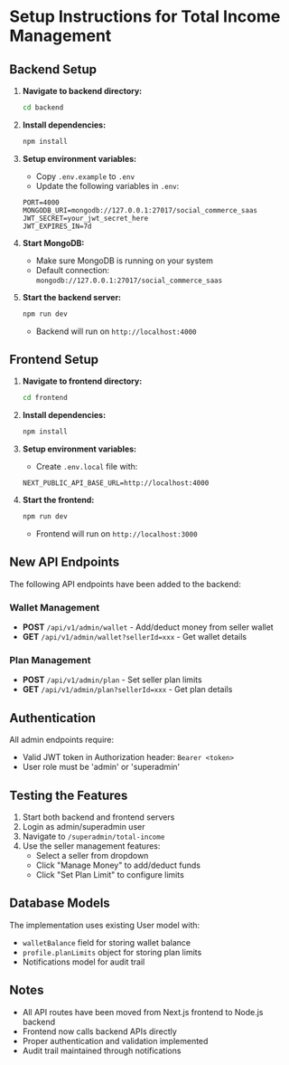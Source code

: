 # Setup Instructions for Total Income Management

## Backend Setup

1. **Navigate to backend directory:**
   ```bash
   cd backend
   ```

2. **Install dependencies:**
   ```bash
   npm install
   ```

3. **Setup environment variables:**
   - Copy `.env.example` to `.env`
   - Update the following variables in `.env`:
   ```
   PORT=4000
   MONGODB_URI=mongodb://127.0.0.1:27017/social_commerce_saas
   JWT_SECRET=your_jwt_secret_here
   JWT_EXPIRES_IN=7d
   ```

4. **Start MongoDB:**
   - Make sure MongoDB is running on your system
   - Default connection: `mongodb://127.0.0.1:27017/social_commerce_saas`

5. **Start the backend server:**
   ```bash
   npm run dev
   ```
   - Backend will run on `http://localhost:4000`

## Frontend Setup

1. **Navigate to frontend directory:**
   ```bash
   cd frontend
   ```

2. **Install dependencies:**
   ```bash
   npm install
   ```

3. **Setup environment variables:**
   - Create `.env.local` file with:
   ```
   NEXT_PUBLIC_API_BASE_URL=http://localhost:4000
   ```

4. **Start the frontend:**
   ```bash
   npm run dev
   ```
   - Frontend will run on `http://localhost:3000`

## New API Endpoints

The following API endpoints have been added to the backend:

### Wallet Management
- **POST** `/api/v1/admin/wallet` - Add/deduct money from seller wallet
- **GET** `/api/v1/admin/wallet?sellerId=xxx` - Get wallet details

### Plan Management  
- **POST** `/api/v1/admin/plan` - Set seller plan limits
- **GET** `/api/v1/admin/plan?sellerId=xxx` - Get plan details

## Authentication

All admin endpoints require:
- Valid JWT token in Authorization header: `Bearer <token>`
- User role must be 'admin' or 'superadmin'

## Testing the Features

1. Start both backend and frontend servers
2. Login as admin/superadmin user
3. Navigate to `/superadmin/total-income`
4. Use the seller management features:
   - Select a seller from dropdown
   - Click "Manage Money" to add/deduct funds
   - Click "Set Plan Limit" to configure limits

## Database Models

The implementation uses existing User model with:
- `walletBalance` field for storing wallet balance
- `profile.planLimits` object for storing plan limits
- Notifications model for audit trail

## Notes

- All API routes have been moved from Next.js frontend to Node.js backend
- Frontend now calls backend APIs directly
- Proper authentication and validation implemented
- Audit trail maintained through notifications
